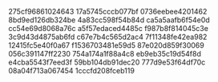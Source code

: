 275cf96861024643
17a5745cccb077bf
0736eebee4201462
8bd9ed126db324be
4a83cc598f54b84d
ca5a5aafb6f54e0d
cc54e69d8068a76c
a5f57edaced4485c
f987b8f814045c3e
3c9d43d4875ab6fd
c67e7b4c565d2ac4
7f11348fe42ea982
12415fc5e40f0a67
f1536703481e59d5
87e020d859f30069
056c391147ff2230
754a174a1f88a4c8
eb9eb35c19d54f8d
e4cba5543f7eed3f
59bb104db91dec20
777d9e53f64df70c
08a04f713a067454
1cccfd208fceb119
